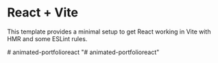 # React + Vite

This template provides a minimal setup to get React working in Vite with HMR and some ESLint rules.

#   a n i m a t e d - p o r t f o l i o r e a c t  
 "# animated-portfolioreact" 
